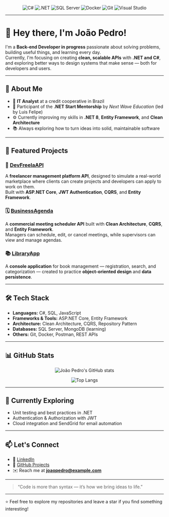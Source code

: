 <!-- Profile Badges -->
<div align="center">

![C#](https://img.shields.io/badge/C%23-239120?style=for-the-badge&logo=c-sharp&logoColor=white)
![.NET](https://img.shields.io/badge/.NET-512BD4?style=for-the-badge&logo=dotnet&logoColor=white)
![SQL Server](https://img.shields.io/badge/SQL%20Server-CC2927?style=for-the-badge&logo=microsoft-sql-server&logoColor=white)
![Docker](https://img.shields.io/badge/Docker-2496ED?style=for-the-badge&logo=docker&logoColor=white)
![Git](https://img.shields.io/badge/Git-F05032?style=for-the-badge&logo=git&logoColor=white)
![Visual Studio](https://img.shields.io/badge/Visual%20Studio-5C2D91?style=for-the-badge&logo=visual-studio&logoColor=white)

</div>

---

# 👋 Hey there, I'm João Pedro!

I'm a **Back-end Developer in progress** passionate about solving problems, building useful things, and learning every day.  
Currently, I'm focusing on creating **clean, scalable APIs** with **.NET and C#**, and exploring better ways to design systems that make sense — both for developers and users.

---

## 🚀 About Me

- 💼 **IT Analyst** at a credit cooperative in Brazil  
- 🧠 Participant of the **.NET Start Mentorship** by *Next Wave Education* (led by Luis Felipe)  
- ⚙️ Currently improving my skills in **.NET 8**, **Entity Framework**, and **Clean Architecture**  
- 📚 Always exploring how to turn ideas into solid, maintainable software

---

## 🧩 Featured Projects

### 💼 [DevFreelaAPI](https://github.com/devjoaopedrom/DevFreela)
A **freelancer management platform API**, designed to simulate a real-world marketplace where clients can create projects and developers can apply to work on them.  
Built with **ASP.NET Core**, **JWT Authentication**, **CQRS**, and **Entity Framework**.

### 🗓️ [BusinessAgenda](https://github.com/devjoaopedrom/BusinessAgenda)
A **commercial meeting scheduler API** built with **Clean Architecture**, **CQRS**, and **Entity Framework**.  
Managers can schedule, edit, or cancel meetings, while supervisors can view and manage agendas.

### 📚 [LibraryApp](https://github.com/devjoaopedrom/LibraryApp)
A **console application** for book management — registration, search, and categorization — created to practice **object-oriented design** and **data persistence**.

---

## 🛠️ Tech Stack

- **Languages:** C#, SQL, JavaScript 
- **Frameworks & Tools:** ASP.NET Core, Entity Framework
- **Architecture:** Clean Architecture, CQRS, Repository Pattern  
- **Databases:** SQL Server, MongoDB (learning)  
- **Others:** Git, Docker, Postman, REST APIs  

---

## 📊 GitHub Stats

<div align="center">

![João Pedro's GitHub stats](https://github-readme-stats.vercel.app/api?username=devjoaopedrom&show_icons=true&theme=transparent&hide_title=true&hide_rank=false&include_all_commits=true&count_private=true)

![Top Langs](https://github-readme-stats.vercel.app/api/top-langs/?username=devjoaopedrom&layout=compact&theme=transparent&hide_title=false)

</div>

---

## 🌱 Currently Exploring

- Unit testing and best practices in .NET  
- Authentication & Authorization with JWT  
- Cloud integration and SendGrid for email automation  

---

## 📫 Let's Connect

- 💼 [LinkedIn](https://www.linkedin.com/in/joao-pedro-moreira/)  
- 🧠 [GitHub Projects](https://github.com/devjoaopedrom)  
- ✉️ Reach me at **joaopedro@example.com**

---

> “Code is more than syntax — it’s how we bring ideas to life.”

---

⭐ Feel free to explore my repositories and leave a star if you find something interesting!

